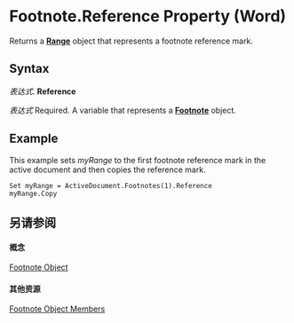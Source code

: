 
# Footnote.Reference Property (Word)

Returns a  **[Range](15a7a1c4-5f3f-5b6e-60e9-29688de3f274.md)** object that represents a footnote reference mark.


## Syntax

 _表达式_. **Reference**

 _表达式_ Required. A variable that represents a **[Footnote](877340c4-14f9-4560-eaf8-2c6482a1ade8.md)** object.


## Example

This example sets  _myRange_ to the first footnote reference mark in the active document and then copies the reference mark.


```
Set myRange = ActiveDocument.Footnotes(1).Reference 
myRange.Copy
```


## 另请参阅


#### 概念


[Footnote Object](877340c4-14f9-4560-eaf8-2c6482a1ade8.md)
#### 其他资源


[Footnote Object Members](http://msdn.microsoft.com/library/c63bb5d0-f3fe-4030-fc6f-898cce3eae1d%28Office.15%29.aspx)